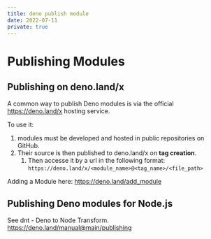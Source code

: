 ```yaml
---
title: deno publish module
date: 2022-07-11
private: true
---
```

# Publishing Modules
## Publishing on deno.land/x
A common way to publish Deno modules is via the official https://deno.land/x hosting service.

To use it: 
1. modules must be developed and hosted in public repositories on GitHub. 
2. Their source is then published to deno.land/x on **tag creation**. 
    1. Then accesse it by a url in the following format: `https://deno.land/x/<module_name>@<tag_name>/<file_path>`

Adding a Module here: https://deno.land/add_module

## Publishing Deno modules for Node.js
See dnt - Deno to Node Transform.
https://deno.land/manual@main/publishing